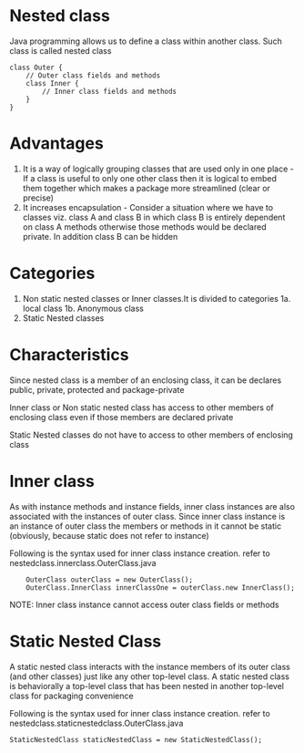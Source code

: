 # Nested class

Java programming allows us to define a class within another class. Such class is called nested class

	class Outer {	
		// Outer class fields and methods
		class Inner {	
			// Inner class fields and methods	
		}	
	}

# Advantages

1. It is a way of logically grouping classes that are used only in one place - If a class is useful to only one other class then it is logical to embed them together which makes a package more streamlined (clear or precise)
1. It increases encapsulation - Consider a situation where we have to classes viz. class A and class B in which class B is entirely dependent on class A methods otherwise those methods would be declared private. In addition class B can be hidden
		
# Categories

1. Non static nested classes or Inner classes.It is divided to categories
   1a. local class
   1b. Anonymous class
1. Static Nested classes
   
# Characteristics

Since nested class is a member of an enclosing class, it can be declares public, private, protected and package-private

Inner class or Non static nested class has access to other members of enclosing class even if those members are declared private

Static Nested classes do not have to access to other members of enclosing class

# Inner class

As with instance methods and instance fields, inner class instances are also associated with the instances of outer class. 
Since inner class instance is an instance of outer class the members or methods in it cannot be static (obviously, because static does not refer to instance)

Following is the syntax used for inner class instance creation. refer to nestedclass.innerclass.OuterClass.java

		OuterClass outerClass = new OuterClass();
		OuterClass.InnerClass innerClassOne = outerClass.new InnerClass();


NOTE: Inner class instance cannot access outer class fields or methods

# Static Nested Class

A static nested class interacts with the instance members of its outer class (and other classes) just like any other top-level class. 
A static nested class is behaviorally a top-level class that has been nested in another top-level class for packaging convenience

Following is the syntax used for inner class instance creation. refer to nestedclass.staticnestedclass.OuterClass.java

	StaticNestedClass staticNestedClass = new StaticNestedClass();


